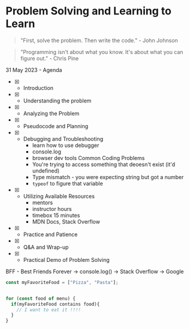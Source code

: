 # Problem Solving and Learning to Learn

> "First, solve the problem. Then write the code." - John Johnson

> "Programming isn't about what you know. It's about what you can figure out." - Chris Pine

31 May 2023 - Agenda

- [x] - Introduction
- [x] - Understanding the problem
- [x] - Analyzing the Problem
- [x] - Pseudocode and Planning
- [x] - Debugging and Troubleshooting
    - learn how to use debugger
    - console.log
    - browser dev tools
      Common Coding Problems
    - You're trying to access something that deoesn't exist (it'd undefined)
    - Type mismatch - you were expecting string but got a number
    - `typeof` to figure that variable
- [x] - Utilizing Available Resources
    - mentors
    - instructor hours
    - timebox 15 minutes
    - MDN Docs, Stack Overflow
- [x] - Practice and Patience
- [x] - Q&A and Wrap-up
- [x] - Practical Demo of Problem Solving

BFF - Best Friends Forever
-> console.log()
-> Stack Overflow
-> Google

```javascript
const myFavoriteFood = ["Pizza", "Pasta"];


for (const food of menu) {
  if(myFavoriteFood contains food){
    // I want to eat it !!!!
  }
}
```
